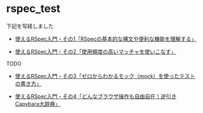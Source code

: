 rspec_test
==========

下記を写経しました

- [使えるRSpec入門・その1「RSpecの基本的な構文や便利な機能を理解する」](http://qiita.com/jnchito/items/42193d066bd61c740612)

- [使えるRSpec入門・その2「使用頻度の高いマッチャを使いこなす」](http://qiita.com/jnchito/items/2e79a1abe7cd8214caa5)

TODO

- [使えるRSpec入門・その3「ゼロからわかるモック（mock）を使ったテストの書き方」](http://qiita.com/jnchito/items/640f17e124ab263a54dd)

- [使えるRSpec入門・その4「どんなブラウザ操作も自由自在！逆引きCapybara大辞典」](http://qiita.com/jnchito/items/607f956263c38a5fec24)

